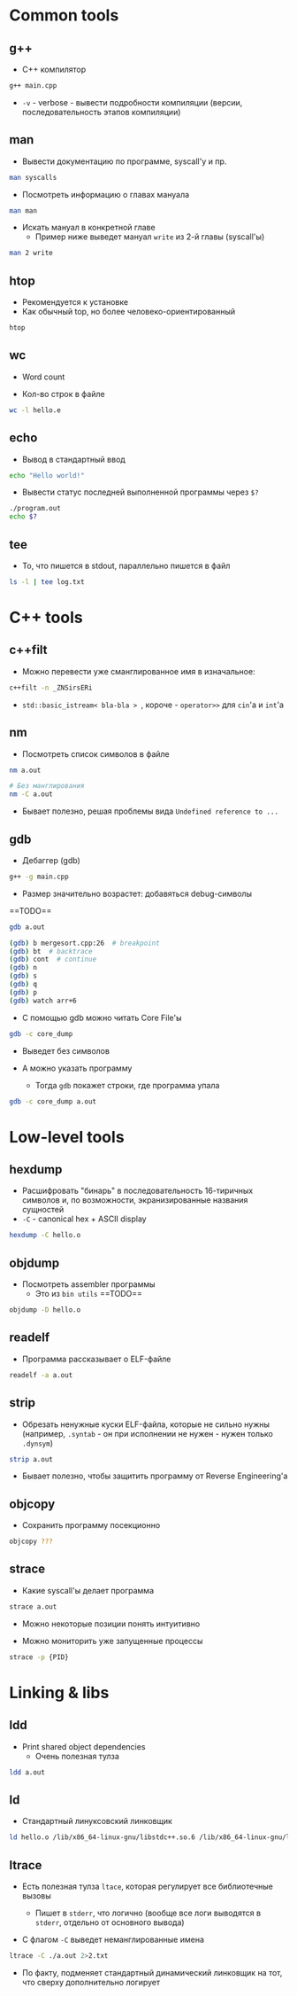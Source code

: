 # Common tools

## g++
- C++ компилятор
```bash
g++ main.cpp
```
- `-v` - verbose - вывести подробности компиляции (версии, последовательность этапов компиляции)

## man
- Вывести документацию по программе, syscall'у и пр.
```bash
man syscalls
```

- Посмотреть информацию о главах мануала
```bash
man man
```

- Искать мануал в конкретной главе
	- Пример ниже выведет мануал `write` из 2-й главы (syscall'ы)
```bash
man 2 write
```

## htop
- Рекомендуется к установке
- Как обычный top, но более человеко-ориентированный
```bash
htop
```

## wc
- Word count

- Кол-во строк в файле
```bash
wc -l hello.e
```

## echo
- Вывод в стандартный ввод
```bash
echo "Hello world!"
```

- Вывести статус последней выполненной программы через `$?`
```bash
./program.out
echo $?
```

## tee
- То, что пишется в stdout, параллельно пишется в файл
```bash
ls -l | tee log.txt
```

# C++ tools
## c++filt
- Можно перевести уже сманглированное имя в изначальное:
```bash
c++filt -n _ZNSirsERi
```
- `std::basic_istream< bla-bla > `, короче - `operator>>` для `cin`'а и `int`'а

## nm
- Посмотреть список символов в файле
```bash
nm a.out

# Без манглирования
nm -C a.out
```

- Бывает полезно, решая проблемы вида `Undefined reference to ...`

## gdb
- Дебаггер (gdb)
```bash
g++ -g main.cpp
```
- Размер значительно возрастет: добавяться debug-символы

==TODO==
```bash
gdb a.out

(gdb) b mergesort.cpp:26  # breakpoint
(gdb) bt  # backtrace
(gdb) cont  # continue
(gdb) n
(gdb) s
(gdb) q
(gdb) p
(gdb) watch arr+6
```

- С помощью gdb можно читать Core File'ы
```bash
gdb -c core_dump
```
- Выведет без символов

- А можно указать программу
	- Тогда `gdb` покажет строки, где программа упала
```bash
gdb -c core_dump a.out
```


# Low-level tools
## hexdump
- Расшифровать "бинарь" в последовательность 16-тиричных символов и, по возможности, экранизированные названия сущностей
- `-C` - canonical hex + ASCII display
```bash
hexdump -C hello.o
```

## objdump
- Посмотреть assembler программы
	- Это  из `bin utils` ==TODO==
```bash
objdump -D hello.o
```

## readelf
- Программа рассказывает о ELF-файле
```bash
readelf -a a.out
```

## strip
- Обрезать ненужные куски ELF-файла, которые не сильно нужны (например, `.syntab` - он при исполнении не нужен - нужен только `.dynsym`)

```bash
strip a.out
```

- Бывает полезно, чтобы защитить программу от Reverse Engineering'а

## objcopy
- Сохранить программу посекционно

```bash
objcopy ???
```

## strace
- Какие syscall'ы делает программа
```bash
strace a.out
```

- Можно некоторые позиции понять интуитивно

- Можно мониторить уже запущенные процессы
```bash
strace -p {PID}
```


# Linking & libs

## ldd
- Print shared object dependencies
	- Очень полезная тулза
```bash
ldd a.out
```

## ld
- Стандартный линуксовский линковщик

```bash
ld hello.o /lib/x86_64-linux-gnu/libstdc++.so.6 /lib/x86_64-linux-gnu/libc.so.6
```

## ltrace
- Есть полезная тулза `ltace`, которая регулирует все библиотечные вызовы
	- Пишет в `stderr`, что логично (вообще все логи выводятся в `stderr`, отдельно от основного вывода)

- С флагом `-C` выведет неманглированные имена
```bash
ltrace -C ./a.out 2>2.txt
```

- По факту, подменяет стандартный динамический линковщик на тот, что сверху дополнительно логирует

